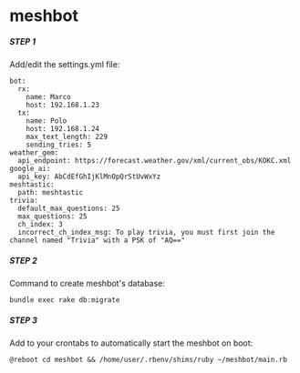 # meshbot

##### STEP 1 #####

  Add/edit the settings.yml file:
 
    bot:
      rx:
        name: Marco
        host: 192.168.1.23
      tx:
        name: Polo
        host: 192.168.1.24
        max_text_length: 229
        sending_tries: 5
    weather_gem:
      api_endpoint: https://forecast.weather.gov/xml/current_obs/KOKC.xml
    google_ai:
      api_key: AbCdEfGhIjKlMnOpQrStUvWxYz
    meshtastic:
      path: meshtastic
    trivia:
      default_max_questions: 25
      max_questions: 25
      ch_index: 3
      incorrect_ch_index_msg: To play trivia, you must first join the channel named "Trivia" with a PSK of "AQ=="

##### STEP 2 #####

  Command to create meshbot's database:
 
    bundle exec rake db:migrate

##### STEP 3 #####

  Add to your crontabs to automatically start the meshbot on boot:

    @reboot cd meshbot && /home/user/.rbenv/shims/ruby ~/meshbot/main.rb

